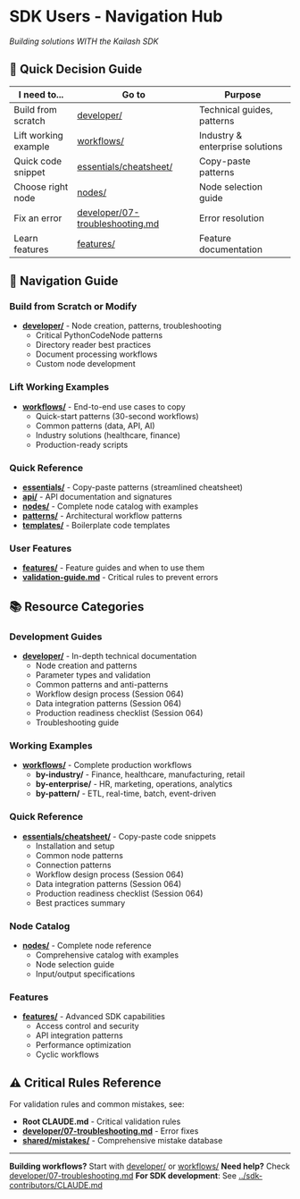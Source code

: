# SDK Users - Navigation Hub

*Building solutions WITH the Kailash SDK*

## 🎯 Quick Decision Guide
| I need to... | Go to | Purpose |
|--------------|-------|---------|
| Build from scratch | [developer/](developer/) | Technical guides, patterns |
| Lift working example | [workflows/](workflows/) | Industry & enterprise solutions |
| Quick code snippet | [essentials/cheatsheet/](essentials/cheatsheet/) | Copy-paste patterns |
| Choose right node | [nodes/](nodes/comprehensive-node-catalog.md) | Node selection guide |
| Fix an error | [developer/07-troubleshooting.md](developer/07-troubleshooting.md) | Error resolution |
| Learn features | [features/](features/) | Feature documentation |

## 📁 Navigation Guide

### **Build from Scratch or Modify**
- **[developer/](developer/)** - Node creation, patterns, troubleshooting
  - Critical PythonCodeNode patterns
  - Directory reader best practices
  - Document processing workflows
  - Custom node development

### **Lift Working Examples**
- **[workflows/](workflows/)** - End-to-end use cases to copy
  - Quick-start patterns (30-second workflows)
  - Common patterns (data, API, AI)
  - Industry solutions (healthcare, finance)
  - Production-ready scripts

### **Quick Reference**
- **[essentials/](essentials/)** - Copy-paste patterns (streamlined cheatsheet)
- **[api/](api/)** - API documentation and signatures
- **[nodes/](nodes/)** - Complete node catalog with examples
- **[patterns/](patterns/)** - Architectural workflow patterns
- **[templates/](templates/)** - Boilerplate code templates

### **User Features**
- **[features/](features/)** - Feature guides and when to use them
- **[validation-guide.md](validation-guide.md)** - Critical rules to prevent errors

## 📚 Resource Categories

### **Development Guides**
- **[developer/](developer/)** - In-depth technical documentation
  - Node creation and patterns
  - Parameter types and validation
  - Common patterns and anti-patterns
  - Workflow design process (Session 064)
  - Data integration patterns (Session 064)
  - Production readiness checklist (Session 064)
  - Troubleshooting guide

### **Working Examples**
- **[workflows/](workflows/)** - Complete production workflows
  - **by-industry/** - Finance, healthcare, manufacturing, retail
  - **by-enterprise/** - HR, marketing, operations, analytics
  - **by-pattern/** - ETL, real-time, batch, event-driven

### **Quick Reference**
- **[essentials/cheatsheet/](essentials/cheatsheet/)** - Copy-paste code snippets
  - Installation and setup
  - Common node patterns
  - Connection patterns
  - Workflow design process (Session 064)
  - Data integration patterns (Session 064)
  - Production readiness checklist (Session 064)
  - Best practices summary

### **Node Catalog**
- **[nodes/](nodes/)** - Complete node reference
  - Comprehensive catalog with examples
  - Node selection guide
  - Input/output specifications

### **Features**
- **[features/](features/)** - Advanced SDK capabilities
  - Access control and security
  - API integration patterns
  - Performance optimization
  - Cyclic workflows

## ⚠️ Critical Rules Reference
For validation rules and common mistakes, see:
- **Root CLAUDE.md** - Critical validation rules
- **[developer/07-troubleshooting.md](developer/07-troubleshooting.md)** - Error fixes
- **[shared/mistakes/](../shared/mistakes/)** - Comprehensive mistake database

---

**Building workflows?** Start with [developer/](developer/) or [workflows/](workflows/)
**Need help?** Check [developer/07-troubleshooting.md](developer/07-troubleshooting.md)
**For SDK development**: See [../sdk-contributors/CLAUDE.md](../sdk-contributors/CLAUDE.md)
